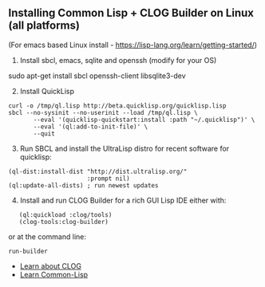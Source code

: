 ## Installing Common Lisp + CLOG Builder on Linux (all platforms)

(For emacs based Linux install - https://lisp-lang.org/learn/getting-started/)

1. Install sbcl, emacs, sqlite and openssh (modify for your OS)

sudo apt-get install sbcl openssh-client libsqlite3-dev

2. Install QuickLisp
```
curl -o /tmp/ql.lisp http://beta.quicklisp.org/quicklisp.lisp
sbcl --no-sysinit --no-userinit --load /tmp/ql.lisp \
       --eval '(quicklisp-quickstart:install :path "~/.quicklisp")' \
       --eval '(ql:add-to-init-file)' \
       --quit
```

3. Run SBCL and install the UltraLisp distro for recent software for quicklisp:

```
(ql-dist:install-dist "http://dist.ultralisp.org/"
                      :prompt nil)
(ql:update-all-dists) ; run newest updates
```

4. Install and run CLOG Builder for a rich GUI Lisp IDE either with:

```
   (ql:quickload :clog/tools)
   (clog-tools:clog-builder)
```

or at the command line:

```
run-builder
```

-  [Learn about CLOG](README.md)
-  [Learn Common-Lisp](LEARN.md)
